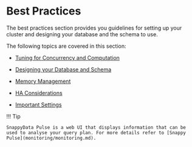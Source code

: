 # Best Practices

The best practices section provides you guidelines for setting up your cluster and designing your database and the schema to use.

The following topics are covered in this section:

* [Tuning for Concurrency and Computation](best_practices/setup_cluster.md)

* [Designing your Database and Schema](best_practices/design_schema.md)

* [Memory Management](best_practices/memory_management.md)

* [HA Considerations](best_practices/ha_considerations.md)

* [Important Settings](best_practices/important_settings.md)


!!! Tip

	SnappyData Pulse is a web UI that displays information that can be used to analyse your query plan. For more details refer to [Snappy Pulse](monitoring/monitoring.md).
